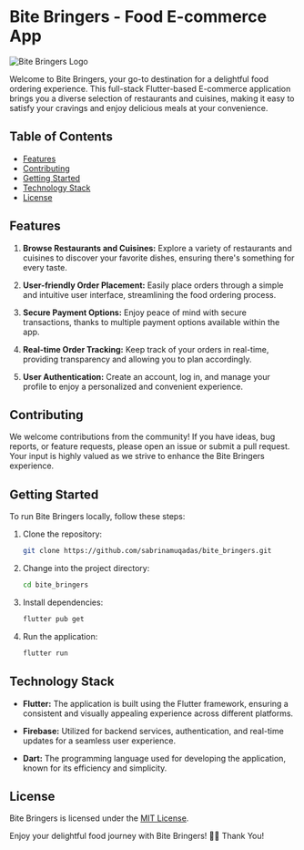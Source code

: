 # Bite Bringers - Food E-commerce App

![Bite Bringers Logo](https://seeklogo.com/images/F/food-logo-59E5A73AFD-seeklogo.com.png)

Welcome to Bite Bringers, your go-to destination for a delightful food ordering experience. This full-stack Flutter-based E-commerce application brings you a diverse selection of restaurants and cuisines, making it easy to satisfy your cravings and enjoy delicious meals at your convenience.

## Table of Contents
- [Features](#features)
- [Contributing](#contributing)
- [Getting Started](#getting-started)
- [Technology Stack](#technology-stack)
- [License](#license)

## Features

1. **Browse Restaurants and Cuisines:** Explore a variety of restaurants and cuisines to discover your favorite dishes, ensuring there's something for every taste.

2. **User-friendly Order Placement:** Easily place orders through a simple and intuitive user interface, streamlining the food ordering process.

3. **Secure Payment Options:** Enjoy peace of mind with secure transactions, thanks to multiple payment options available within the app.

4. **Real-time Order Tracking:** Keep track of your orders in real-time, providing transparency and allowing you to plan accordingly.

5. **User Authentication:** Create an account, log in, and manage your profile to enjoy a personalized and convenient experience.

## Contributing

We welcome contributions from the community! If you have ideas, bug reports, or feature requests, please open an issue or submit a pull request. Your input is highly valued as we strive to enhance the Bite Bringers experience.

## Getting Started

To run Bite Bringers locally, follow these steps:

1. Clone the repository:

    ```bash
    git clone https://github.com/sabrinamuqadas/bite_bringers.git
    ```

2. Change into the project directory:

    ```bash
    cd bite_bringers
    ```

3. Install dependencies:

    ```bash
    flutter pub get
    ```

4. Run the application:

    ```bash
    flutter run
    ```

## Technology Stack

- **Flutter:** The application is built using the Flutter framework, ensuring a consistent and visually appealing experience across different platforms.

- **Firebase:** Utilized for backend services, authentication, and real-time updates for a seamless user experience.

- **Dart:** The programming language used for developing the application, known for its efficiency and simplicity.

## License

Bite Bringers is licensed under the [MIT License](LICENSE).

Enjoy your delightful food journey with Bite Bringers! 🍔🛒
Thank You!
